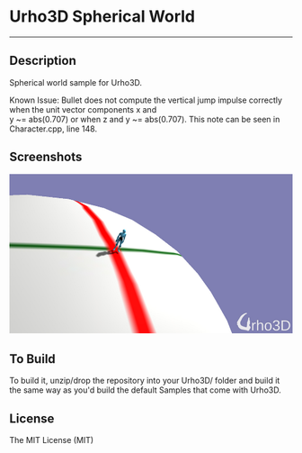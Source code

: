 # Urho3D Spherical World
-----------------------------------------------------------------------------------

Description
-----------------------------------------------------------------------------------
Spherical world sample for Urho3D.

Known Issue: Bullet does not compute the vertical jump impulse correctly when the unit vector components x and   
y ~= abs(0.707) or when z and y ~= abs(0.707). This note can be seen in Character.cpp, line 148.


Screenshots
-----------------------------------------------------------------------------------
![alt tag](https://github.com/Lumak/Urho3D-Spherical-World/blob/master/screenshot/sphericalworld.jpg)


To Build
-----------------------------------------------------------------------------------
To build it, unzip/drop the repository into your Urho3D/ folder and build it the same way as you'd build the default Samples that come with Urho3D.

License
-----------------------------------------------------------------------------------
The MIT License (MIT)










